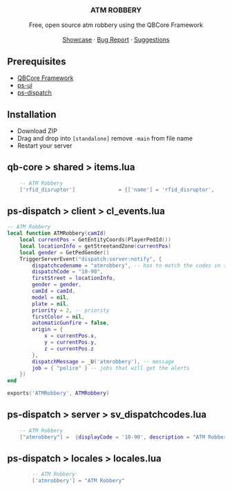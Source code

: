 <br />
  <h3 align="center">ATM ROBBERY</h3>

  <p align="center">
    Free, open source atm robbery using the QBCore Framework
    <br />
    <br />
    <a href="https://youtu.be/wE1ox_tb4wU">Showcase</a>
    ·
    <a href="https://github.com/ImMacky/mk-atmRobbery/issues">Bug Report</a>
    ·
    <a href="https://github.com/ImMacky/mk-atmRobbery/issues">Suggestions</a>
  </p>
</p>

## Prerequisites

* [QBCore Framework](https://github.com/qbcore-framework)
* [ps-ui](https://github.com/Project-Sloth/ps-ui)
* [ps-dispatch](https://github.com/Project-Sloth/ps-dispatch)

## Installation

* Download ZIP
* Drag and drop into `[standalone]` remove `-main` from file name
* Restart your server

## qb-core > shared > items.lua
```lua
	-- ATM Robbery
	['rfid_disruptor']              = {['name'] = 'rfid_disruptor',               ['label'] = 'RFID Disruptor',        ['weight'] = 1000,         ['type'] = 'item',      ['image'] = 'rfid_disruptor.png',      ['unique'] = true,      ['useable'] = true,     ['shouldClose'] = false,   ['combinable'] = nil,   ['description'] = ' A Disruptor used for ATM transactions'},
```

## ps-dispatch > client > cl_events.lua
```lua
-- ATM Robbery
local function ATMRobbery(camId)
    local currentPos = GetEntityCoords(PlayerPedId())
    local locationInfo = getStreetandZone(currentPos)
    local gender = GetPedGender()
    TriggerServerEvent("dispatch:server:notify", {
        dispatchcodename = "atmrobbery", -- has to match the codes in sv_dispatchcodes.lua so that it generates the right blip
        dispatchCode = "10-90",
        firstStreet = locationInfo,
        gender = gender,
        camId = camId,
        model = nil,
        plate = nil,
        priority = 2, -- priority
        firstColor = nil,
        automaticGunfire = false,
        origin = {
            x = currentPos.x,
            y = currentPos.y,
            z = currentPos.z
        },
        dispatchMessage = _U('atmrobbery'), -- message
        job = { "police" } -- jobs that will get the alerts
    })
end

exports('ATMRobbery', ATMRobbery)
```

## ps-dispatch > server > sv_dispatchcodes.lua
```lua
	-- ATM Robbery
	["atmrobbery"] =  {displayCode = '10-90', description = "ATM Robbery In Progress", radius = 0, recipientList = {'police'}, blipSprite = 500, blipColour = 1, blipScale = 1.5, blipLength = 2, sound = "Lose_1st", sound2 = "GTAO_FM_Events_Soundset", offset = "false", blipflash = "false"},
```

## ps-dispatch > locales > locales.lua
```lua
        -- ATM Robbery
        ['atmrobbery'] = "ATM Robbery"
```
